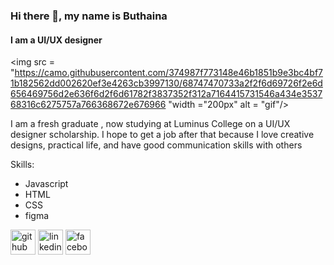 
### Hi there 👋, my name is Buthaina 
#### I am a UI/UX  designer 
<img src = "https://camo.githubusercontent.com/374987f773148e46b1851b9e3bc4bf71b182562dd002620ef3e4263cb3997130/68747470733a2f2f6d69726f2e6d656469756d2e636f6d2f6d61782f3837352f312a7164415731546a434e353768316c6275757a766368672e676966 "width ="200px" alt  = "gif"/>

I am a fresh graduate , now studying at Luminus College on a UI/UX designer scholarship. I hope to get a job after that because I love creative designs, practical life, and have good communication skills with others

Skills: 
* Javascript 
* HTML 
* CSS
* figma 


[<img src='https://cdn.jsdelivr.net/npm/simple-icons@3.0.1/icons/github.svg' alt='github' height='40'>](https://github.com/https://github.com/ButhainaAbuJado)  [<img src='https://cdn.jsdelivr.net/npm/simple-icons@3.0.1/icons/linkedin.svg' alt='linkedin' height='40'>](https://www.linkedin.com/in/https://www.linkedin.com/in/buthaina-abu-jado-7b058a261/)  [<img src='https://cdn.jsdelivr.net/npm/simple-icons@3.0.1/icons/facebook.svg' alt='facebook' height='40'>](https://www.facebook.com/https://www.facebook.com/buthaina.sufian?mibextid=ZbWKwL)  






